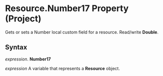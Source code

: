 
# Resource.Number17 Property (Project)

Gets or sets a Number local custom field for a resource. Read/write  **Double**.


## Syntax

 _expression_. **Number17**

 _expression_ A variable that represents a **Resource** object.


